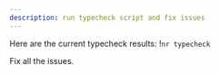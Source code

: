 ```yaml
---
description: run typecheck script and fix issues
---
```


Here are the current typecheck results:
!`nr typecheck`

Fix all the issues.
